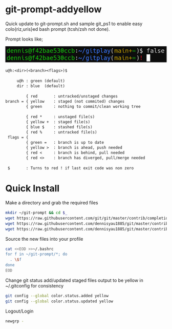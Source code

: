 git-prompt-addyellow
====================

Quick update to git-prompt.sh and sample git_ps1 to enable easy colo{riz,uris}ed bash prompt (tcsh/zsh not done).

Prompt looks like;

![dennis@f42bae530ccb:~/gitplay(main*%=)$](https://raw.githubusercontent.com/dennisyau1885/git/master/contrib/completion/git-prompt-moreyellow.gif)

```
u@h:<dir>(<branch><flags>)$

     u@h : green (default)
     dir : blue  (default)
 
         { red       : untracked/unstaged changes
branch = { yellow    : staged (not commited) changes
         { green     : nothing to commit/clean working tree
 
         { red *     : unstaged file(s)
         { yellow +  : staged file(s)
         { blue $    : stashed file(s)
         { red %     : untracked file(s)
 flags = { 
         { green =   : branch is up to date
         { yellow >  : branch is ahead, push needed
         { red <     : branch is behind, pull needed
         { red <>    : branch has diverged, pull/merge needed
 
 $       : Turns to red ! if last exit code was non zero
 ```
 
Quick Install
=============

Make a directory and grab the required files 
```bash
mkdir ~/git-prompt && cd $_
wget https://raw.githubusercontent.com/git/git/master/contrib/completion/git-completion.bash
wget https://raw.githubusercontent.com/dennisyau1885/git/master/contrib/completion/git-prompt.sh
wget https://raw.githubusercontent.com/dennisyau1885/git/master/contrib/completion/git_ps1
```

Source the new files into your profile
```bash
cat <<EOD >>~/.bashrc
for f in ~/git-prompt/*; do
  . \$f
done
EOD
```

Change git status add/updated staged files output to be yellow in ~/.gitconfig for consistency 
```bash
git config --global color.status.added yellow
git config --global color.status.updated yellow
```

Logout/Login
```bash
newgrp -
```
